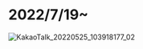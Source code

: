 # 2022/7/19~
![KakaoTalk_20220525_103918177_02](https://user-images.githubusercontent.com/86861588/179443264-a0219c5a-c430-4df9-a071-986953381d70.jpg)

